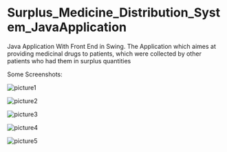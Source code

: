 # Surplus_Medicine_Distribution_System_JavaApplication
Java Application With Front End in Swing. The Application which aimes at providing medicinal drugs to patients, which were collected by other patients who had them in surplus quantities 

Some Screenshots:

![picture1](https://user-images.githubusercontent.com/31995471/35307031-d4ac6b1a-006e-11e8-90bc-fceafd4d5d37.png)


![picture2](https://user-images.githubusercontent.com/31995471/35307100-1abcd946-006f-11e8-87f1-5d59d74d59d8.png)


![picture3](https://user-images.githubusercontent.com/31995471/35307118-43f02228-006f-11e8-991c-453760117532.png)


![picture4](https://user-images.githubusercontent.com/31995471/35307152-74fe6cd0-006f-11e8-876c-f8afdf957382.png)


![picture5](https://user-images.githubusercontent.com/31995471/35307165-88de9144-006f-11e8-8fca-ea85c0ee269d.png)

